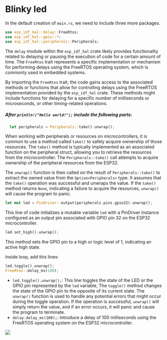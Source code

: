 # Blinky led

In the default creation of `main.rs`, we need to include three more packages.

```rust
use esp_idf_hal::delay::FreeRtos;
use esp_idf_hal::gpio::*;
use esp_idf_hal::peripherals::Peripherals;
```

The `delay` module within the `esp_idf_hal` crate likely provides functionality related to delaying or pausing the execution of code for a certain amount of time. The `FreeRtos` trait represents a specific implementation or mechanism for performing delays using the FreeRTOS operating system, which is commonly used in embedded systems.

By importing the `FreeRtos` trait, the code gains access to the associated methods or functions that allow for controlling delays using the FreeRTOS implementation provided by the `esp_idf_hal` crate. These methods might include functions for delaying for a specific number of milliseconds or microseconds, or other timing-related operations.

##### After `println!("Hello world!");` include the following parts:

```rust
  let peripherals = Peripherals::take().unwrap();
```

When working with peripherals or resources on microcontrollers, it is common to use a method called `take()` to safely acquire ownership of those resources. The `take()` method is typically implemented as an associated function on the  peripheral struct, allowing you to retrieve the resources from the  microcontroller.  The `Peripherals::take()` call attempts to acquire ownership of the peripheral resources from the ESP32.

The `unwrap()` function is then called on the result of `Peripherals::take()` to extract the owned value from the `Option<Peripherals>` type. It assumes that the `take()` operation was successful and unwraps the value. If the `take()` method returns `None`, indicating a failure to acquire the resources, `unwrap()` will cause the program to panic.

```rust
let mut led = PinDriver::output(peripherals.pins.gpio32).unwrap();
```

This line of code initializes a mutable variable `led` with a PinDriver instance configured as an output pin associated with GPIO pin 32 on the ESP32 microcontroller.

```rust
led.set_high().unwrap();
```

This method sets the GPIO pin to a high or logic level of 1, indicating an active high state.

Inside loop, add this lines:

```rust
led.toggle().unwrap();
FreeRtos::delay_ms(100);
```

- `led.toggle().unwrap();`: This line toggles the state of the LED or the GPIO pin represented by the `led` variable, The `toggle()` method changes the state of the GPIO pin to the opposite of its current state. The `unwrap()` function is used to handle any potential errors that might occur during the toggle operation. If the operation is successful, `unwrap()` will simply return the value, and if an error occurs, it will panic and cause the program to terminate.
- `delay.delay_ms(100);`: introduce a delay of 100 milliseconds using the FreeRTOS operating system on the ESP32 microcontroller.

![](https://github.com/ogabrielinacio/Esp32-Rust/blob/main/with_std/Images/blink_led.gif)
